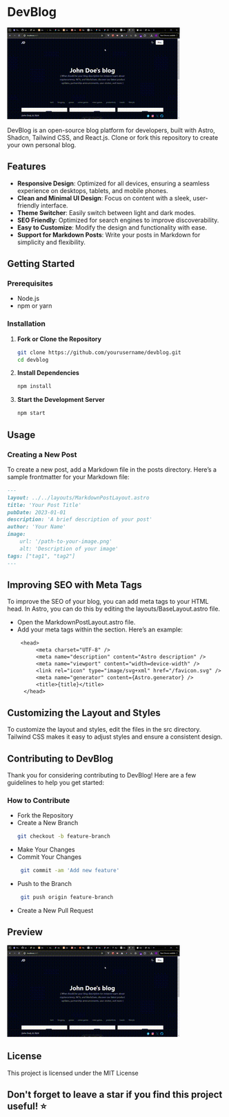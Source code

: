 # DevBlog

![DevBlog Preview](/dev-blog-gif.gif) 

DevBlog is an open-source blog platform for developers, built with Astro, Shadcn, Tailwind CSS, and React.js. Clone or fork this repository to create your own personal blog.

## Features

- **Responsive Design**: Optimized for all devices, ensuring a seamless experience on desktops, tablets, and mobile phones.
- **Clean and Minimal UI Design**: Focus on content with a sleek, user-friendly interface.
- **Theme Switcher**: Easily switch between light and dark modes.
- **SEO Friendly**: Optimized for search engines to improve discoverability.
- **Easy to Customize**: Modify the design and functionality with ease.
- **Support for Markdown Posts**: Write your posts in Markdown for simplicity and flexibility.

## Getting Started

### Prerequisites

- Node.js
- npm or yarn

### Installation

1. **Fork or Clone the Repository**
   ```bash
   git clone https://github.com/yourusername/devblog.git
   cd devblog
   ```
2. **Install Dependencies**
   ```bash
   npm install
   ```
3. **Start the Development Server**
   ```bash
   npm start
   ```

## Usage
### Creating a New Post
To create a new post, add a Markdown file in the posts directory. Here’s a sample frontmatter for your Markdown file:
   ```markdown
   ---
   layout: ../../layouts/MarkdownPostLayout.astro
   title: 'Your Post Title'
   pubDate: 2023-01-01
   description: 'A brief description of your post'
   author: 'Your Name'
   image:
       url: '/path-to-your-image.png'
       alt: 'Description of your image'
   tags: ["tag1", "tag2"]
   ---
   ```

## Improving SEO with Meta Tags
To improve the SEO of your blog, you can add meta tags to your HTML head. In Astro, you can do this by editing the layouts/BaseLayout.astro file.

- Open the MarkdownPostLayout.astro file.
- Add your meta tags within the <head> section. Here’s an example:
  ```astro
   <head>
		<meta charset="UTF-8" />
		<meta name="description" content="Astro description" />
		<meta name="viewport" content="width=device-width" />
		<link rel="icon" type="image/svg+xml" href="/favicon.svg" />
		<meta name="generator" content={Astro.generator} />
		<title>{title}</title>
	</head>
  ```

## Customizing the Layout and Styles
To customize the layout and styles, edit the files in the src directory. Tailwind CSS makes it easy to adjust styles and ensure a consistent design.

## Contributing to DevBlog
Thank you for considering contributing to DevBlog! Here are a few guidelines to help you get started:

### How to Contribute
- Fork the Repository
- Create a New Branch
  ```bash
  git checkout -b feature-branch
  ```
- Make Your Changes
- Commit Your Changes
  ```bash
   git commit -am 'Add new feature'
  ```
- Push to the Branch
  ```bash
   git push origin feature-branch
  ```
- Create a New Pull Request

## Preview
![DevBlog Preview](/dev-blog-gif.gif) 

## License
This project is licensed under the MIT License

## Don't forget to leave a star if you find this project useful! ⭐️
